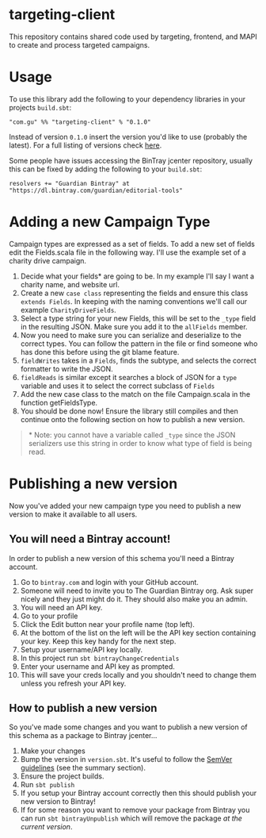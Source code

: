 # targeting-client

This repository contains shared code used by targeting, frontend, and MAPI to create and process targeted campaigns.

# Usage

To use this library add the following to your dependency libraries in your projects `build.sbt`:

`"com.gu" %% "targeting-client" % "0.1.0"`

Instead of version `0.1.0` insert the version you'd like to use (probably the latest). For a full listing of versions check [here](https://bintray.com/guardian/editorial-tools/targeting-client).

Some people have issues accessing the BinTray jcenter repository, usually this can be fixed by adding the following to your `build.sbt`:

`resolvers += "Guardian Bintray" at "https://dl.bintray.com/guardian/editorial-tools"`

# Adding a new Campaign Type

Campaign types are expressed as a set of fields. To add a new set of fields edit the Fields.scala file in the following way. I'll use the example set of a charity drive campaign.

1. Decide what your fields* are going to be. In my example I'll say I want a charity name, and website url.
2. Create a new `case class` representing the fields and ensure this class `extends Fields`. In keeping with the naming conventions we'll call our example `CharityDriveFields`.
3. Select a type string for your new Fields, this will be set to the `_type` field in the resulting JSON. Make sure you add it to the `allFields` member.
4. Now you need to make sure you can serialize and deserialize to the correct types. You can follow the pattern in the file or find someone who has done this before using the git blame feature.
  1. `fieldWrites` takes in a `Fields`, finds the subtype, and selects the correct formatter to write the JSON.
  2. `fieldReads` is similar except it searches a block of JSON for a `type` variable and uses it to select the correct subclass of `Fields`
5. Add the new case class to the match on the file Campaign.scala in the function getFieldsType.
6. You should be done now! Ensure the library still compiles and then continue onto the following section on how to publish a new version.

> \* Note: you cannot have a variable called `_type` since the JSON serializers use this string in order to know what type of field is being read.

# Publishing a new version

Now you've added your new campaign type you need to publish a new version to make it available to all users.

## You will need a Bintray account!
In order to publish a new version of this schema you'll need a Bintray account.

1. Go to `bintray.com` and login with your GitHub account.
2. Someone will need to invite you to The Guardian Bintray org. Ask super nicely and they just might do it. They should also make you an admin.
3. You will need an API key.
  1. Go to your profile
  2. Click the Edit button near your profile name (top left).
  3. At the bottom of the list on the left will be the API key section containing your key. Keep this key handy for the next step.
4. Setup your username/API key locally.
  1. In this project run `sbt bintrayChangeCredentials`
  2. Enter your username and API key as prompted.
  3. This will save your creds locally and you shouldn't need to change them unless you refresh your API key.

## How to publish a new version
So you've made some changes and you want to publish a new version of this schema as a package to Bintray jcenter...

1. Make your changes
2. Bump the version in `version.sbt`. It's useful to follow the [SemVer guidelines](http://semver.org/) (see the summary section).
3. Ensure the project builds.
4. Run `sbt publish`
5. If you setup your Bintray account correctly then this should publish your new version to Bintray!
6. If for some reason you want to remove your package from Bintray you can run `sbt bintrayUnpublish` which will remove the package *at the current version*.


